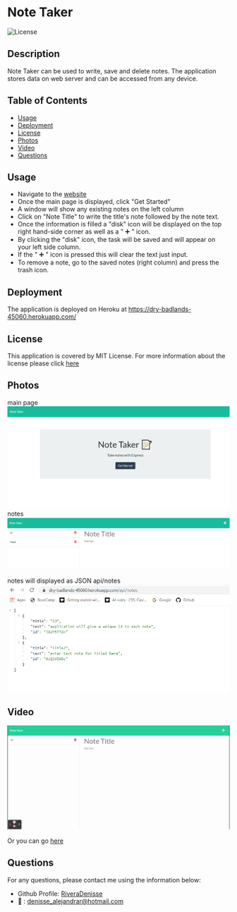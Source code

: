 # Note Taker

![License](https://img.shields.io/badge/License-MIT-orange.svg)

## Description

Note Taker can be used to write, save and delete notes. The application stores data on web server and can be accessed from any device.

## Table of Contents

- [Usage](#usage)
- [Deployment](#deployment)
- [License](#license)
- [Photos](#photos)
- [Video](#video)
- [Questions](#questions)

## Usage

- Navigate to the [website](https://dry-badlands-45060.herokuapp.com/)
- Once the main page is displayed, click "Get Started"
- A window will show any existing notes on the left column
- Click on "Note Title" to write the title's note followed by the note text.
- Once the information is filled a "disk" icon will be displayed on the top right hand-side corner as well as a " :heavy_plus_sign: " icon.
- By clicking the "disk" icon, the task will be saved and will appear on your left side column.
- If the " :heavy_plus_sign: " icon is pressed this will clear the text just input.
- To remove a note, go to the saved notes (right column) and press the trash icon.

## Deployment

The application is deployed on Heroku at https://dry-badlands-45060.herokuapp.com/

## License

This application is covered by MIT License. For more information about the license please click [here](https://choosealicense.com/licenses/mit/)

## Photos

main page
![screenshot](/Assets/main-page.png)
notes
![screenshot](/Assets/notes.png)

notes will displayed as JSON api/notes
![screenshot](/Assets/json.png)

## Video

![demo video](/Assets/Note-Takergif.gif)

Or you can go [here](https://drive.google.com/file/d/1Tq6ZmYEub9v_YTuBfcQNp2PCNrv_FXum/view)

## Questions

For any questions, please contact me using the information below:

- Github Profile: [RiveraDenisse](https://github.com/RiveraDenisse)
- :e-mail: : denisse_alejandrar@hotmail.com
